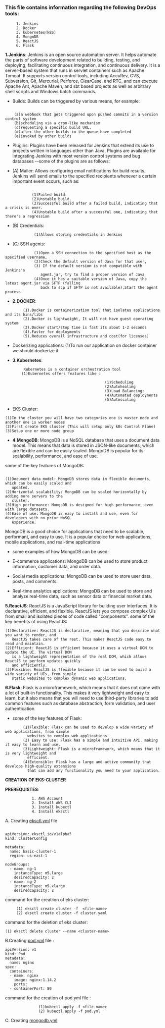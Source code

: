 ### This file contains information regarding the following DevOps tools:
```
     1. Jenkins
     2. Docker
     3. kubernetes(k8S)
     4. MongoDB
     5. ReactJS
     6. Flask
```
**1.Jenkins**: Jenkins is an open source automation server. It helps automate the parts of software development related to building, testing, and deploying, facilitating continuous integration, and continuous delivery. It is a server-based system that runs in servlet containers such as Apache Tomcat. It supports version control tools, including AccuRev, CVS, Subversion, Git, Mercurial, Perforce, ClearCase, and RTC, and can execute Apache Ant, Apache Maven, and sbt based projects as well as arbitrary shell scripts and Windows batch commands.

- Builds: Builds can be triggered by various means, for example:
```

    (a)a webhook that gets triggered upon pushed commits in a version control system
    (b)scheduling via a cron-like mechanism
    (c)requesting a specific build URL.
    (d)after the other builds in the queue have completed
    (e)invoked by other builds
```

* Plugins: Plugins have been released for Jenkins that extend its use to projects written in languages other than 
  Java. Plugins are available for integrating Jenkins with most version control systems and bug databases
 --some of the plugins are as follows:
 - (A) Mailer:
            Allows configuring email notifications for build results. Jenkins will send emails 
            to the specified recipients whenever a certain important event occurs, such as:
```

            (1)Failed build.
            (2)Unstable build.
            (3)Successful build after a failed build, indicating that a crisis is over.
            (4)Unstable build after a successful one, indicating that there's a regression
```
 * (B) Credentials:
```
             (1)Allows storing credentials in Jenkins
```
 + (C) SSH agents:
```
             (1)Open a SSH connection to the specified host as the specified username,
             (2)Check the default version of Java for that user,
             (3) If the default version is not compatible with Jenkins's 
                agent.jar, try to find a proper version of Java
             (4)Once it has a suitable version of Java, copy the latest agent.jar via SFTP (falling 
                back to scp if SFTP is not available),Start the agent process
```
- **2.DOCKER**:
```
        (1).Docker is containerization tool that isolates applications and its bins/libs
        (2).Docker is lightweight, It will not have guest operating system
        (3).Docker start/stop time is fast its about 1-2 seconds
        (4).Faster for deployments
        (5).Reduces overall infrastructure and cost(for licenses)
```
* Dockerizing applications:
        (1)To run our application on docker container we should dockerize it
* **3.Kubernetes**:

           Kubernetes is a container orchestration tool 
          (1)Kubernetes offers features like :
```
                                             (1)Scheduling
                                             (2)Autohealing
                                             (3)Load Balancing:
                                             (4)Automated deployments
                                             (5)Autoscaling
```

+ EKS Cluster:
```
(1)In the cluster you will have two categories one is master node and another one is worker nodes
(2)First create EKS cluster (This will setup only k8s Control Plane)
(3)Setup one or more node group
```


+ **4.MongoDB**:
MongoDB is a NoSQL database that uses a document data model. This means that data is stored in JSON-like documents, which are flexible and can be easily scaled. MongoDB is popular for its scalability, performance, and ease of use.

 some of the key features of MongoDB:
```

(1)Document data model: MongoDB stores data in flexible documents, which can be easily scaled and 
   updated.
(2)Horizontal scalability: MongoDB can be scaled horizontally by adding more servers to the 
   cluster.
(3)High performance: MongoDB is designed for high performance, even with large datasets.
(4)Ease of use: MongoDB is easy to install and use, even for developers with no prior NoSQL 
   experience.
```

MongoDB is a good choice for applications that need to be scalable, performant, and easy to use. It is a popular choice for web applications, mobile applications, and real-time applications  

- some examples of how MongoDB can be used:

* E-commerce applications: MongoDB can be used to store product information, customer data, and order data.
+ Social media applications: MongoDB can be used to store user data, posts, and comments.
- Real-time analytics applications: MongoDB can be used to store and analyze real-time data, such as sensor data or financial market data.

**5.ReactJS**:
ReactJS is a JavaScript library for building user interfaces. It is declarative, efficient, and flexible. ReactJS lets you compose complex UIs from small and isolated pieces of code called "components".
some of the key benefits of using ReactJS:
```
(1)Declarative: ReactJS is declarative, meaning that you describe what you want to render, and 
   ReactJS takes care of the rest. This makes ReactJS code easy to read and maintain.
(2)Efficient: ReactJS is efficient because it uses a virtual DOM to update the UI. The virtual DOM 
   is a lightweight representation of the real DOM, which allows ReactJS to perform updates quickly 
   and efficiently.
(3)Flexible: ReactJS is flexible because it can be used to build a wide variety of UIs, from simple 
   static websites to complex dynamic web applications.
```
**6.Flask**:
        Flask is a microframework, which means that it does not come with a lot of built-in 
        functionality. This makes it very lightweight and easy to learn, but it also means that you 
        will need to use third-party libraries to add common features such as database abstraction, 
        form validation, and user authentication.

* some of the key features of Flask:
```
        (1)Flexible: Flask can be used to develop a wide variety of web applications, from simple 
          websites to complex web applications.
        (2) Easy to use: Flask has a simple and intuitive API, making it easy to learn and use.
        (3)Lightweight: Flask is a microframework, which means that it is very lightweight and 
          efficient.
        (4)Extensible: Flask has a large and active community that develops high-quality extensions 
          that can add any functionality you need to your application.

```

**CREATION OF EKS-CLUSTER**

**PREREQUISTES**:
```
            1. AWS Account
            2. Install AWS CLI
            3. Install kubectl
            4. Install eksctl
```

A. Creating [eksctl.yml](https://raw.githubusercontent.com/gauthamyadamari/devops-real-time/main/eksctl.yml) file 

``` 

apiVersion: eksctl.io/v1alpha5
kind: ClusterConfig

metadata:
  name: basic-cluster-1
  region: us-east-1

nodeGroups:
  - name: ng-1
    instanceType: m5.large
    desiredCapacity: 2
  - name: ng-2
    instanceType: m5.xlarge
    desiredCapacity: 2
```

command for the creatiion of eks cluster:
```
     (1) eksctl create cluster -f  <file-name>
     (2) eksctl create cluster -f cluster.yaml
```

command for the  deletion of eks cluster:
```
(1) eksctl delete cluster --name <cluster-name>
```


B.Creating [pod.yml](https://raw.githubusercontent.com/gauthamyadamari/devops-real-time/main/pod.yml) file :
```
apiVersion: v1
kind: Pod
metadata:
  name: nginx
spec:
  containers:
  - name: nginx
    image: nginx:1.14.2
    ports:
  - containerPort: 80
```
command for the creation of pod.yml file :
```
               (1)kubectl apply -f <file-name>
               (2) kubectl apply -f pod.yml
```

C. Creating [mongodb.yml](https://raw.githubusercontent.com/gauthamyadamari/devops-real-time/main/mongodb.yml)
